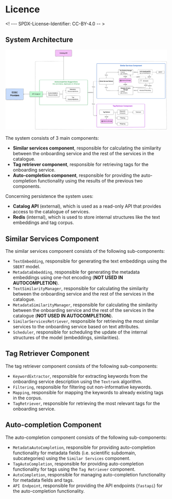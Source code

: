 # Licence

<! --- SPDX-License-Identifier: CC-BY-4.0  -- >

## System Architecture

![System Architecture](assets/autocompletion_architecture.png)

The system consists of 3 main components:

- **Similar services component**, responsible for calculating the similarity between the onboarding service and the rest of the services in the catalogue.
- **Tag retriever component**, responsible for retrieving tags for the onboarding service.
- **Auto-completion component**, responsible for providing the auto-completion functionality using the results of the previous two components.

Concerning persistence the system uses:

- **Catalog API** (external), which is used as a read-only API that provides access to the catalogue of services.
- **Redis** (internal), which is used to store internal structures like the text embeddings and tag corpus.

## Similar Services Component

The similar services component consists of the following sub-components:

- `TextEmbedding`, responsible for generating the text embeddings using the `SBERT` model.
- `MetadataEmbedding`, responsible for generating the metadata embeddings using one-hot encoding (**NOT USED IN AUTOCOMPLETION**).
- `TextSimilarityManager`, responsible for calculating the similarity between the onboarding service and the rest of the services in the catalogue.
- `MetadataSimilarityManager`, responsible for calculating the similarity between the onboarding service and the rest of the services in the catalogue (**NOT USED IN AUTOCOMPLETION**).
- `SimilarServicesRetriever`, responsible for retrieving the most similar services to the onboarding service based on text attributes.
- `Scheduler`, responsible for scheduling the update of the internal structures of the model (embeddings, similarities).

## Tag Retriever Component

The tag retriever component consists of the following sub-components:

- `KeywordExtractor`, responsible for extracting keywords from the onboarding service description using the `Textrank` algorithm.
- `Filtering`, responsible for filtering out non-informative keywords.
- `Mapping`, responsible for mapping the keywords to already existing tags in the corpus.
- `TagRetriever`, responsible for retrieving the most relevant tags for the onboarding service.


## Auto-completion Component

The auto-completion component consists of the following sub-components:

- `MetadataAutoCompletion`, responsible for providing auto-completion functionality for metadata fields (i.e. scientific subdomain, subcategories) using the `Similar Services` component.
- `TagAutoCompletion`, responsible for providing auto-completion functionality for tags using the `Tag Retriever` component.
- `AutoCompletion`, responsible for managing auto-completion functionality for metadata fields and tags.
- `API Endpoint`, responsible for providing the API endpoints (`fastapi`) for the auto-completion functionality.
